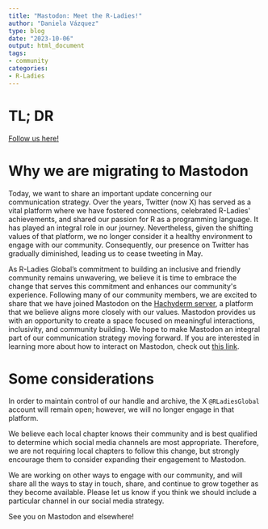 ```yaml
---
title: "Mastodon: Meet the R-Ladies!"
author: "Daniela Vázquez"
type: blog
date: "2023-10-06"
output: html_document
tags: 
- community
categories: 
- R-Ladies
---
```


# TL; DR

[Follow us here!](https://hachyderm.io/@RLadiesGlobal)

# Why we are migrating to Mastodon

Today, we want to share an important update concerning our communication strategy. Over the years, Twitter (now X) has served as a vital platform where we have fostered connections, celebrated R-Ladies' achievements, and shared our passion for R as a programming language. It has played an integral role in our journey. Nevertheless, given the shifting values of that platform, we no longer consider it a healthy environment to engage with our community. Consequently, our presence on Twitter has gradually diminished, leading us to cease tweeting in May.

As R-Ladies Global’s commitment to building an inclusive and friendly community remains unwavering, we believe it is time to embrace the change that serves this commitment and enhances our community's experience. Following many of our community members, we are excited to share that we have joined Mastodon on the [Hachyderm server](https://hachyderm.io/about), a platform that we believe aligns more closely with our values. Mastodon provides us with an opportunity to create a space focused on meaningful interactions, inclusivity, and community building. We hope to make Mastodon an integral part of our communication strategy moving forward. If you are interested in learning more about how to interact on Mastodon, check out [this link](https://github.com/joyeusenoelle/GuideToMastodon).

# Some considerations

In order to maintain  control of our handle and archive, the X  `@RLadiesGlobal` account will remain open; however, we will no longer engage in that platform.

We believe each local chapter knows their community and is best qualified to determine which social media channels are most appropriate. Therefore, we are not requiring local chapters to follow this change, but strongly encourage them to consider expanding their engagement to Mastodon.

We are working on other ways to engage with our community, and will share all the ways to stay in touch, share, and continue to grow together as they become available. Please let us know if you think we should include a particular channel in our social media strategy.

See you on Mastodon and elsewhere!
